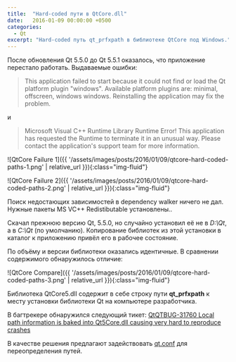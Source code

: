 ```yaml
---
title:  "Hard-coded пути в QtCore.dll"
date:   2016-01-09 00:00:00 +0500
categories:
  - Qt
excerpt: "Hard-coded путь qt_prfxpath в библиотеке QtCore под Windows."
---
```

<!-- more -->
После обновления Qt 5.5.0 до Qt 5.5.1 оказалось, что приложение перестало работать.
Выдаваемые ошибки:

<blockquote class="blockquote">
This application failed to start because it could not find or load the Qt platform plugin "windows".
Available platform plugins are: minimal, offscreen, windows windows.
Reinstalling the application may fix the problem.
</blockquote>

и

<blockquote class="blockquote">
Microsoft Visual C++ Runtime Library
Runtime Error!
This application has requested the Runtime to terminate it in an unusual way.
Please contact the application's support team for more information.
</blockquote>

![QtCore Failure 1]({{ '/assets/images/posts/2016/01/09/qtcore-hard-coded-paths-1.png' | relative_url }}){:class="img-fluid"}

![QtCore Failure 2]({{ '/assets/images/posts/2016/01/09/qtcore-hard-coded-paths-2.png' | relative_url }}){:class="img-fluid"}

Поиск недостающих зависимостей в dependency walker ничего не дал. Нужные пакеты MS VC++ Redistibutable установлены..

Скачал прежнюю версию Qt, 5.5.0, но случайно установил её не в *D:\Qt*, а в *C:\Qt* (по умолчанию). Копирование библиотек из этой установки в каталог к приложению привёл его в рабочее состояние.

По объёму и версии библиотеки оказались идентичные. В сравнении содержимого обнаружилось отличие:

![QtCore Compare]({{ '/assets/images/posts/2016/01/09/qtcore-hard-coded-paths-3.png' | relative_url }}){:class="img-fluid"}

Библиотека QtCore5.dll содержит в себе строку пути **qt_prfxpath** к месту установки библиотеки Qt на компьютере разработчика.

В багтрекере обнаружился следующий тикет: [QtQTBUG-31760 Local path information is baked into Qt5Core.dll causing very hard to reproduce crashes](https://bugreports.qt.io/browse/QTBUG-31760)

В качестве решения предлагают задействовать [qt.conf](http://doc.qt.io/qt-5/qt-conf.html) для переопределения путей.